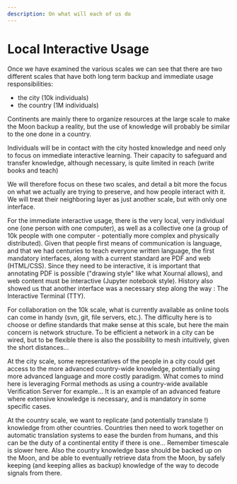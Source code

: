 ```yaml
---
description: On what will each of us do
---
```


# Local Interactive Usage

Once we have examined the various scales we can see that there are two different scales that have both long term backup and immediate usage responsibilities:

* the city \(10k individuals\)
* the country \(1M individuals\)

Continents are mainly there to organize resources at the large scale to make the Moon backup a reality, but the use of knowledge will probably be similar to the one done in a country.

Individuals will be in contact with the city hosted knowledge and need only to focus on immediate interactive learning. Their capacity to safeguard and transfer knowledge, although necessary, is quite limited in reach \(write books and teach\)

We will therefore focus on these two scales, and detail a bit more the focus on what we actually are trying to preserve, and how people interact with it. We will treat their neighboring layer as just another scale, but with only one interface.

For the immediate interactive usage, there is the very local, very individual one \(one person with one computer\), as well as a collective one \(a group of 10k people with one computer - potentially more complex and physically distributed\). Given that people first means of communication is language, and that we had centuries to teach everyone written language, the first mandatory interfaces, along with a current standard are PDF and web \(HTML/CSS\). Since they need to be interactive, it is important that annotating PDF is possible \("drawing style" like what Xournal allows\), and web content must be interactive \(Jupyter notebook style\). History also showed us that another interface was a necessary step along the way : The Interactive Terminal \(TTY\). 

For collaboration on the 10k scale, what is currently available as online tools can come in handy \(svn, git, file servers, etc.\). The difficulty here is to choose or define standards that make sense at this scale, but here the main concern is network structure. To be efficient a network in a city can be wired, but to be flexible there is also the possibility to mesh intuitively, given the short distances...

At the city scale, some representatives of the people in a city could get access to the more advanced country-wide knowledge, potentially using more advanced language and more costly paradigm. What comes to mind here is leveraging Formal methods as using a country-wide available Verification Server for example... It is an example of an advanced feature where extensive knowledge is necessary, and is mandatory in some specific cases.

At the country scale, we want to replicate \(and potentially translate !\) knowledge from other countries. Countries then need to work together on automatic translation systems to ease the burden from humans, and this can be the duty of a continental entity if there is one... Remember timescale is slower here. Also the country knowledge base should be backed up on the Moon, and be able to eventually retrieve data from the Moon, by safely keeping \(and keeping allies as backup\) knowledge of the way to decode signals from there.

